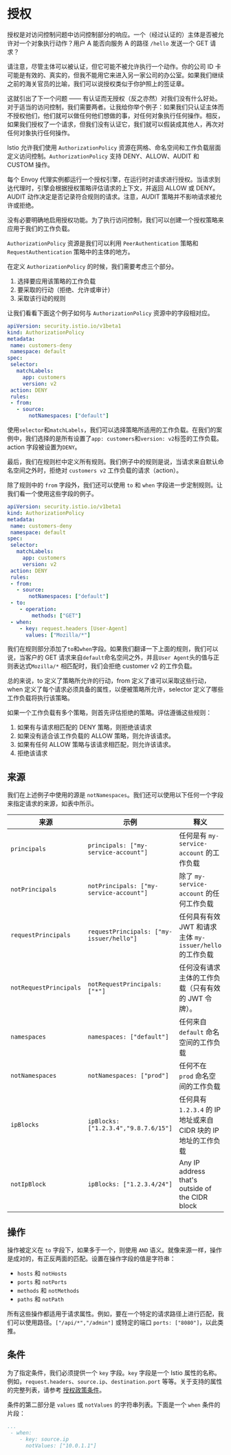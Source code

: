 # 授权

授权是对访问控制问题中访问控制部分的响应。一个（经过认证的）主体是否被允许对一个对象执行动作？用户 A 能否向服务 A 的路径 `/hello` 发送一个 GET 请求？

请注意，尽管主体可以被认证，但它可能不被允许执行一个动作。你的公司 ID 卡可能是有效的、真实的，但我不能用它来进入另一家公司的办公室。如果我们继续之前的海关官员的比喻，我们可以说授权类似于你护照上的签证章。

这就引出了下一个问题 —— 有认证而无授权（反之亦然）对我们没有什么好处。对于适当的访问控制，我们需要两者。让我给你举个例子：如果我们只认证主体而不授权他们，他们就可以做任何他们想做的事，对任何对象执行任何操作。相反，如果我们授权了一个请求，但我们没有认证它，我们就可以假装成其他人，再次对任何对象执行任何操作。

Istio 允许我们使用 `AuthorizationPolicy` 资源在网格、命名空间和工作负载层面定义访问控制。`AuthorizationPolicy` 支持 DENY、ALLOW、AUDIT 和 CUSTOM 操作。

每个 Envoy 代理实例都运行一个授权引擎，在运行时对请求进行授权。当请求到达代理时，引擎会根据授权策略评估请求的上下文，并返回 ALLOW 或 DENY。AUDIT 动作决定是否记录符合规则的请求。注意，AUDIT 策略并不影响请求被允许或拒绝。

没有必要明确地启用授权功能。为了执行访问控制，我们可以创建一个授权策略来应用于我们的工作负载。

`AuthorizationPolicy` 资源是我们可以利用 `PeerAuthentication` 策略和 `RequestAuthentication` 策略中的主体的地方。

在定义 `AuthorizationPolicy` 的时候，我们需要考虑三个部分。

1. 选择要应用该策略的工作负载
2. 要采取的行动（拒绝、允许或审计）
3. 采取该行动的规则

让我们看看下面这个例子如何与 `AuthorizationPolicy` 资源中的字段相对应。

```yaml
apiVersion: security.istio.io/v1beta1
kind: AuthorizationPolicy
metadata:
 name: customers-deny
 namespace: default
spec:
 selector:
   matchLabels:
     app: customers
     version: v2
 action: DENY
 rules:
 - from:
   - source:
       notNamespaces: ["default"]
```

使用`selector`和`matchLabels`，我们可以选择策略所适用的工作负载。在我们的案例中，我们选择的是所有设置了`app: customers`和`version: v2`标签的工作负载。action 字段被设置为`DENY`。

最后，我们在规则栏中定义所有规则。我们例子中的规则是说，当请求来自默认命名空间之外时，拒绝对 `customers v2` 工作负载的请求（action）。

除了规则中的 `from` 字段外，我们还可以使用 `to` 和 `when` 字段进一步定制规则。让我们看一个使用这些字段的例子。

```yaml
apiVersion: security.istio.io/v1beta1
kind: AuthorizationPolicy
metadata:
 name: customers-deny
 namespace: default
spec:
 selector:
   matchLabels:
     app: customers
     version: v2
 action: DENY
 rules:
 - from:
   - source:
       notNamespaces: ["default"]
 - to:
    - operation:
        methods: ["GET"]
 - when:
    - key: request.headers [User-Agent]
      values: ["Mozilla/*"]
```

我们在规则部分添加了`to`和`when`字段。如果我们翻译一下上面的规则，我们可以说，当客户的 GET 请求来自`default`命名空间之外，并且`User Agent`头的值与正则表达式`Mozilla/*` 相匹配时，我们会拒绝 customer v2 的工作负载。

总的来说，to 定义了策略所允许的行动，from 定义了谁可以采取这些行动，when 定义了每个请求必须具备的属性，以便被策略所允许，selector 定义了哪些工作负载将执行该策略。

如果一个工作负载有多个策略，则首先评估拒绝的策略。评估遵循这些规则：

1. 如果有与请求相匹配的 DENY 策略，则拒绝该请求
2. 如果没有适合该工作负载的 ALLOW 策略，则允许该请求。
3. 如果有任何 ALLOW 策略与该请求相匹配，则允许该请求。
4. 拒绝该请求

## 来源

我们在上述例子中使用的源是 `notNamespaces`。我们还可以使用以下任何一个字段来指定请求的来源，如表中所示。

| 来源                   | 示例                                     | 释义                                                     |
| ---------------------- | ---------------------------------------- | -------------------------------------------------------- |
| `principals`           | `principals: ["my-service-account"]`     | 任何是有 `my-service-account` 的工作负载                 |
| `notPrincipals`        | `notPrincipals: ["my-service-account"]`  | 除了 `my-service-account` 的任何工作负载                 |
| `requestPrincipals`    | `requestPrincipals: ["my-issuer/hello"]` | 任何具有有效 JWT 和请求主体 `my-issuer/hello` 的工作负载 |
| `notRequestPrincipals` | `notRequestPrincipals: ["*"]`            | 任何没有请求主体的工作负载（只有有效的 JWT 令牌）。        |
| `namespaces`           | `namespaces: ["default"]`                | 任何来自 `default` 命名空间的工作负载                    |
| `notNamespaces`        | `notNamespaces: ["prod"]`                | 任何不在 `prod` 命名空间的工作负载                       |
| `ipBlocks`             | `ipBlocks: ["1.2.3.4","9.8.7.6/15"]`    | 任何具有 `1.2.3.4` 的 IP 地址或来自 CIDR 块的 IP 地址的工作负载  |
| `notIpBlock`           | `ipBlocks: ["1.2.3.4/24"]`               | Any IP address that's outside of the CIDR block          |

## 操作

操作被定义在 `to` 字段下，如果多于一个，则使用 `AND` 语义。就像来源一样，操作是成对的，有正反两面的匹配。设置在操作字段的值是字符串：

- `hosts` 和 `notHosts`
- `ports` 和 `notPorts`
- `methods` 和 `notMethods`
- `paths` 和 `notPath`

所有这些操作都适用于请求属性。例如，要在一个特定的请求路径上进行匹配，我们可以使用路径。`["/api/*","/admin"]` 或特定的端口 `ports: ["8080"]`，以此类推。

## 条件

为了指定条件，我们必须提供一个 `key` 字段。`key` 字段是一个 Istio 属性的名称。例如，`request.headers`、`source.ip`、`destination.port` 等等。关于支持的属性的完整列表，请参考 [授权政策条件](https://istio.io/latest/docs/reference/config/security/conditions/)。

条件的第二部分是 `values` 或 `notValues` 的字符串列表。下面是一个 `when` 条件的片段：

```yaml
...
 - when:
    - key: source.ip
      notValues: ["10.0.1.1"]
```